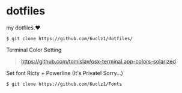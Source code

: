 # dotfiles
my dotfiles.❤️

    $ git clone https://github.com/6uclz1/dotfiles/

Terminal Color Setting

> https://github.com/tomislav/osx-terminal.app-colors-solarized

Set font Ricty + Powerline (It's Private! Sorry...)

    $ git clone https://github.com/6uclz1/Fonts
    

